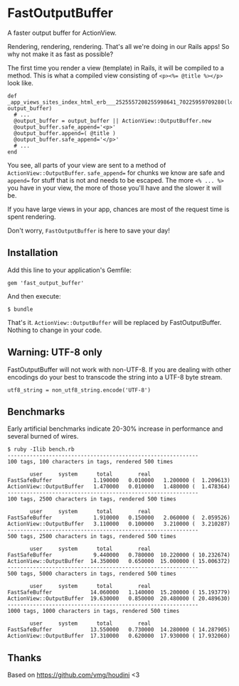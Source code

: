 # FastOutputBuffer

A faster output buffer for ActionView.

Rendering, rendering, rendering. That's all we're doing in our Rails apps! So why not make it as fast as possible?

The first time you render a view (template) in Rails, it will be compiled to a method. This is what a compiled view consisting of `<p><%= @title %></p>` look like.

    def _app_views_sites_index_html_erb___2525557208255998641_70225959709280(local_assigns, output_buffer)
      # ...
      @output_buffer = output_buffer || ActionView::OutputBuffer.new
      @output_buffer.safe_append='<p>'
      @output_buffer.append=( @title )
      @output_buffer.safe_append='</p>'
      # ...
    end

You see, all parts of your view are sent to a method of `ActionView::OutputBuffer`. `safe_append=` for chunks we know are safe and `append=` for stuff that is not and needs to be escaped. The more `<% ... %>` you have in your view, the more of those you'll have and the slower it will be.

If you have large views in your app, chances are most of the request time is spent rendering.

Don't worry, `FastOutputBuffer` is here to save your day!

## Installation

Add this line to your application's Gemfile:

    gem 'fast_output_buffer'

And then execute:

    $ bundle

That's it. `ActionView::OutputBuffer` will be replaced by FastOutputBuffer. Nothing to change in your code.

## Warning: UTF-8 only

FastOutputBuffer will not work with non-UTF-8. If you are dealing with other encodings do your best to transcode the string into a UTF-8 byte stream.

    utf8_string = non_utf8_string.encode('UTF-8')

## Benchmarks

Early artificial benchmarks indicate 20-30% increase in performance and several burned of wires.

    $ ruby -Ilib bench.rb
    ------------------------------------------------------------
    100 tags, 100 characters in tags, rendered 500 times

           user     system      total        real
    FastSafeBuffer             1.190000   0.010000   1.200000 (  1.209613)
    ActionView::OutputBuffer   1.470000   0.010000   1.480000 (  1.478364)
    ------------------------------------------------------------
    100 tags, 2500 characters in tags, rendered 500 times

           user     system      total        real
    FastSafeBuffer             1.910000   0.150000   2.060000 (  2.059526)
    ActionView::OutputBuffer   3.110000   0.100000   3.210000 (  3.210287)
    ------------------------------------------------------------
    500 tags, 2500 characters in tags, rendered 500 times

           user     system      total        real
    FastSafeBuffer             9.440000   0.780000  10.220000 ( 10.232674)
    ActionView::OutputBuffer  14.350000   0.650000  15.000000 ( 15.006372)
    ------------------------------------------------------------
    500 tags, 5000 characters in tags, rendered 500 times

           user     system      total        real
    FastSafeBuffer            14.060000   1.140000  15.200000 ( 15.193779)
    ActionView::OutputBuffer  19.630000   0.850000  20.480000 ( 20.489630)
    ------------------------------------------------------------
    1000 tags, 1000 characters in tags, rendered 500 times

           user     system      total        real
    FastSafeBuffer            13.550000   0.730000  14.280000 ( 14.287905)
    ActionView::OutputBuffer  17.310000   0.620000  17.930000 ( 17.932060)

## Thanks

Based on https://github.com/vmg/houdini <3
